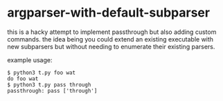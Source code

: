 argparser-with-default-subparser
================================

this is a hacky attempt to implement passthrough but also adding custom
commands.  the idea being you could extend an existing executable with
new subparsers but without needing to enumerate their existing parsers.

example usage:

```console
$ python3 t.py foo wat
do foo wat
$ python3 t.py pass through
passthrough: pass ['through']
```
